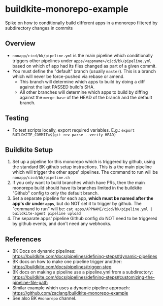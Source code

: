 # buildkite-monorepo-example

Spike on how to conditionally build different apps in a monorepo filtered by subdirectory changes in commits

## Overview

* `nonapp/cicd/bk/pipeline.yml` is the main pipeline which conditionally triggers other pipelines
  under `apps/<appname>/cicd/bk/pipeline.yml` based on which of app had its files changed
  as part of a given commit.
* You must define the "default" branch (usually `master`).  This is a branch which
  will never be force-pushed via rebase or amend.
  * This branch will determine which apps to build by doing a diff against the last PASSED build's SHA.
  * All other branches will determine which apps to build by diffing against the `merge-base` of the HEAD
    of the branch and the default branch.  

## Testing

* To test scripts locally, export required variables.  E.g.:
  `export BUILDKITE_COMMIT=$(git rev-parse --verify HEAD)`

## Buildkite Setup

1. Set up a pipeline for this monorepo which is triggered by github, using the standard BK github setup instructions.
   This is a the main pipeline which will trigger the other apps' pipelines.
   The command to run will be `nonapp/cicd/bk/pipeline.sh`
1. If you only want to build branches which have PRs, then the main monorepo build should have
   its branches limited in the buildkite "Github" config to only the default branch.
1. Set a separate pipeline for each app, **which must be named after the app's dir under `apps`**,
   but do NOT set it to trigger by github.  The "command to run" will be:
   `cat apps/APPNAME/cicd/bk/pipeline.yml | buildkite-agent pipeline upload`
1. The separate apps' pipeline Github config do NOT need to be triggered by github events,
   and don't need any webhooks.

## References

* BK Docs on dynamic pipelines:
  https://buildkite.com/docs/pipelines/defining-steps#dynamic-pipelines
* BK docs on how to make one pipeline trigger another:
  https://buildkite.com/docs/pipelines/trigger-step
* BK docs on making a pipeline use a pipeline.yml from a subdirectory:
  https://buildkite.com/docs/pipelines/defining-steps#customizing-the-pipeline-file-path
* Similar example which uses a dynamic pipeline approach:
  https://github.com/zaclang/buildkite-monorepo-example
* See also BK `#monorepo` channel.
